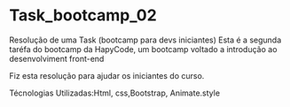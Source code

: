 # Task_bootcamp_02
Resolução de uma Task (bootcamp para devs iniciantes)
Esta é a segunda taréfa do bootcamp da HapyCode, um bootcamp voltado a introdução ao desenvolviment front-end

Fiz esta resolução para ajudar os iniciantes do curso.

Técnologias Utilizadas:Html, css,Bootstrap, Animate.style
